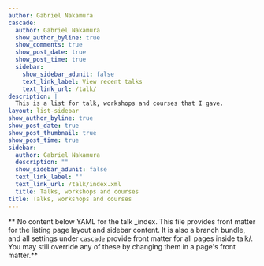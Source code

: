 ```yaml
---
author: Gabriel Nakamura
cascade:
  author: Gabriel Nakamura
  show_author_byline: true
  show_comments: true
  show_post_date: true
  show_post_time: true
  sidebar:
    show_sidebar_adunit: false
    text_link_label: View recent talks
    text_link_url: /talk/
description: |
  This is a list for talk, workshops and courses that I gave.
layout: list-sidebar
show_author_byline: true
show_post_date: true
show_post_thumbnail: true
show_post_time: true
sidebar:
  author: Gabriel Nakamura
  description: ""
  show_sidebar_adunit: false
  text_link_label: ""
  text_link_url: /talk/index.xml
  title: Talks, workshops and courses
title: Talks, workshops and courses
---
```


** No content below YAML for the talk _index. This file provides front matter for the listing page layout and sidebar content. It is also a branch bundle, and all settings under `cascade` provide front matter for all pages inside talk/. You may still override any of these by changing them in a page's front matter.**
